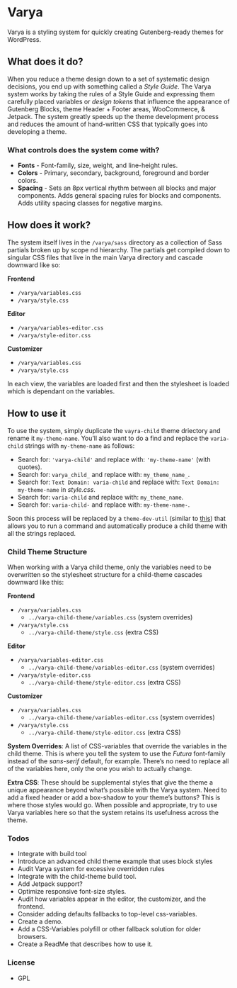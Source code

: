 # Varya

Varya is a styling system for quickly creating Gutenberg-ready themes for WordPress.

## What does it do?

When you reduce a theme design down to a set of systematic design decisions, you end up with something called a _Style Guide_. The Varya system works by taking the rules of a Style Guide and expressing them carefully placed variables or _design tokens_ that influence the appearance of Gutenberg Blocks, theme Header + Footer areas, WooCommerce, & Jetpack. The system greatly speeds up the theme development process and reduces the amount of hand-written CSS that typically goes into developing a theme. 

### What controls does the system come with?

  - **Fonts** - Font-family, size, weight, and line-height rules. 
  - **Colors** - Primary, secondary, background, foreground and border colors. 
  - **Spacing** - Sets an 8px vertical rhythm between all blocks and major components. Adds general spacing rules for blocks and components. Adds utility spacing classes for negative margins.

## How does it work?

The system itself lives in the `/varya/sass` directory as a collection of Sass partials broken up by scope nd hierarchy. The partials get compiled down to singular CSS files that live in the main Varya directory and cascade downward like so:

**Frontend** 
- `/varya/variables.css`
- `/varya/style.css`

**Editor** 
- `/varya/variables-editor.css`
- `/varya/style-editor.css`

**Customizer**
- `/varya/variables.css`
- `/varya/style.css`

In each view, the variables are loaded first and then the stylesheet is loaded which is dependant on the variables.

## How to use it

To use the system, simply duplicate the `vayra-child` theme driectory and rename it `my-theme-name`. You’ll also want to do a find and replace the `varia-child` strings with `my-theme-name` as follows:

  - Search for: `'varya-child'` and replace with: `'my-theme-name'` (with quotes).
  - Search for: `varya_child_` and replace with: `my_theme_name_`.
  - Search for: `Text Domain: varia-child` and replace with: `Text Domain: my-theme-name` in _style.css_.
  - Search for:  `varia-child` and replace with: `my_theme_name`.
  - Search for: `varia-child-` and replace with: `my-theme-name-`.

Soon this process will be replaced by a `theme-dev-util` (similar to [this](https://github.com/Automattic/theme-dev-utils)) that allows you to run a command and automatically produce a child theme with all the strings replaced.

### Child Theme Structure

When working with a Varya child theme, only the variables need to be overwritten so the stylesheet structure for a child-theme cascades downward like this:

**Frontend**
- `/varya/variables.css`
  - `../varya-child-theme/variables.css` (system overrides)
- `/varya/style.css`
  - `../varya-child-theme/style.css` (extra CSS)

 **Editor**
- `/varya/variables-editor.css`
  - `../varya-child-theme/variables-editor.css` (system overrides)
- `/varya/style-editor.css`
  - `../varya-child-theme/style-editor.css` (extra CSS)

**Customizer**
- `/varya/variables.css`
  - `../varya-child-theme/variables-editor.css` (system overrides)
- `/varya/style.css`
  - `../varya-child-theme/style-editor.css` (extra CSS)

**System Overrides**: A list of CSS-variables that override the variables in the child theme. This is where you tell the system to use the _Futura_ font-family instead of the _sans-serif_ default, for example. There’s no need to replace all of the variables here, only the one you wish to actually change.

**Extra CSS**: These should be supplemental styles that give the theme a unique appearance beyond what’s possible with the Varya system. Need to add a fixed header or add a box-shadow to your theme’s buttons? This is where those styles would go. When possible and appropriate, try to use Varya variables here so that the system retains its usefulness across the theme. 

### Todos

 - Integrate with build tool
 - Introduce an advanced child theme example that uses block styles
 - Audit Varya system for excessive overridden rules
 - Integrate with the child-theme build tool.
 - Add Jetpack support?
 - Optimize responsive font-size styles.
 - Audit how variables appear in the editor, the customizer, and the frontend.
 - Consider adding defaults fallbacks to top-level css-variables.
 - Create a demo.
 - Add a CSS-Variables polyfill or other fallback solution for older browsers.
 - Create a ReadMe that describes how to use it.

### License

- GPL
